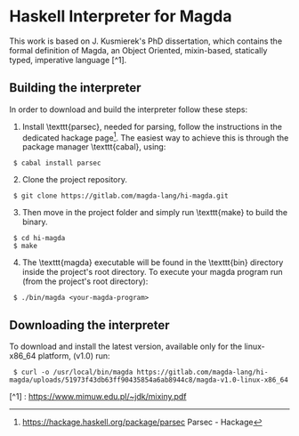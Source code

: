 # Haskell Interpreter for Magda

This work is based on J. Kusmierek's PhD dissertation, which contains
the formal definition of Magda, an Object Oriented, mixin-based,
statically typed, imperative language [^1]. 

## Building the interpreter 

In order to download and build the interpreter follow these steps:

 1. Install \texttt{parsec}, needed for parsing, follow the
    instructions in the dedicated hackage page[^parsec]. The easiest
    way to achieve this is through the package manager \texttt{cabal},
    using:
	
```{.sh}
 $ cabal install parsec
```

 2. Clone the project repository.

```{.sh}
 $ git clone https://gitlab.com/magda-lang/hi-magda.git
```

 3. Then move in the project folder and simply run \texttt{make} to
	build the binary.

```{.sh}
 $ cd hi-magda
 $ make
```

 4. The \texttt{magda} executable will be found in the \texttt{bin}
	directory inside the project's root directory. To execute your
	magda program run (from the project's root directory):
	
```{.sh}
 $ ./bin/magda <your-magda-program>
```

## Downloading the interpreter

To download and install the latest version, available only for the
linux-x86_64 platform, (v1.0) run:

```{.sh}
 $ curl -o /usr/local/bin/magda https://gitlab.com/magda-lang/hi-magda/uploads/51973f43db63ff90435854a6ab8944c8/magda-v1.0-linux-x86_64
```

[^1] : <https://www.mimuw.edu.pl/~jdk/mixiny.pdf>
[^ghc]: <https://www.haskell.org/ghc/> Home - The Glasgow Haskell Compiler
[^parsec]: <https://hackage.haskell.org/package/parsec> Parsec - Hackage

